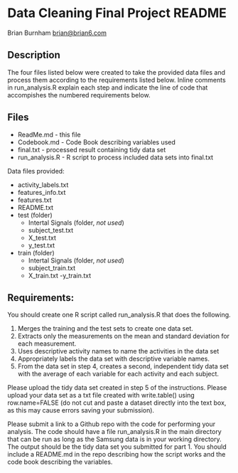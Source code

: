 # Data Cleaning Final Project **README**
Brian Burnham 
brian@brian6.com

## Description
The four files listed below were created to take the provided data files and process them according to the requirements listed below. Inline comments in run_analysis.R explain each step and indicate the line of code that accompishes the numbered requirements below. 

## Files
- ReadMe.md - this file
- Codebook.md - Code Book describing variables used
- final.txt - processed result containing tidy data set
- run_analysis.R - R script to process included data sets into final.txt

Data files provided:
- activity_labels.txt
- features_info.txt
- features.txt
- README.txt
- test (folder)
    - Intertal Signals (folder, *not used*)
    - subject_test.txt
    - X_test.txt
    - y_test.txt
- train (folder)
    - Intertal Signals (folder, *not used*)
    - subject_train.txt
    - X_train.txt
    -y_train.txt
    
## Requirements:
You should create one R script called run_analysis.R that does the following.
1. Merges the training and the test sets to create one data set.
2. Extracts only the measurements on the mean and standard deviation for each measurement.
3. Uses descriptive activity names to name the activities in the data set
4. Appropriately labels the data set with descriptive variable names.
5. From the data set in step 4, creates a second, independent tidy data set with the average of each variable for each activity and each subject.

Please upload the tidy data set created in step 5 of the instructions. Please upload your data set as a txt file created with write.table() using row.name=FALSE (do not cut and paste a dataset directly into the text box, as this may cause errors saving your submission).

Please submit a link to a Github repo with the code for performing your analysis. The code should have a file run_analysis.R in the main directory that can be run as long as the Samsung data is in your working directory. The output should be the tidy data set you submitted for part 1. You should include a README.md in the repo describing how the script works and the code book describing the variables.